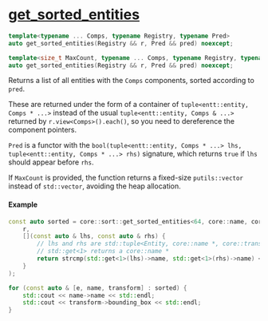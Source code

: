 # [get_sorted_entities](get_sorted_entities.hpp)

```cpp
template<typename ... Comps, typename Registry, typename Pred>
auto get_sorted_entities(Registry && r, Pred && pred) noexcept;

template<size_t MaxCount, typename ... Comps, typename Registry, typename Pred>
auto get_sorted_entities(Registry && r, Pred && pred) noexcept;
```

Returns a list of all entities with the `Comps` components, sorted according to `pred`.

These are returned under the form of a container of `tuple<entt::entity, Comps * ...>` instead of the usual `tuple<entt::entity, Comps & ...>` returned by `r.view<Comps>().each()`, so you need to dereference the component pointers.

`Pred` is a functor with the `bool(tuple<entt::entity, Comps * ...> lhs, tuple<entt::entity, Comps * ...> rhs)` signature, which returns `true` if `lhs` should appear before `rhs`.

If `MaxCount` is provided, the function returns a fixed-size `putils::vector` instead of `std::vector`, avoiding the heap allocation.

#### Example

```cpp
const auto sorted = core::sort::get_sorted_entities<64, core::name, core::transform>(
    r,
    [](const auto & lhs, const auto & rhs) {
        // lhs and rhs are std::tuple<Entity, core::name *, core::transform *>;
        // std::get<1> returns a core::name *
        return strcmp(std::get<1>(lhs)->name, std::get<1>(rhs)->name) < 0;
    }
);

for (const auto & [e, name, transform] : sorted) {
    std::cout << name->name << std::endl;
    std::cout << transform->bounding_box << std::endl;
}
```